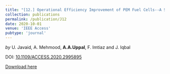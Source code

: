 ```yaml
---
title: "[12.] Operational Efficiency Improvement of PEM Fuel Cells--A Sliding Mode Based Modern Control Approach"
collection: publications
permalink: /publication/J12
date: 2020-10-01
venue: 'IEEE Access'
pubtype: 'journal'
---
```

*by* U. Javaid, A. Mehmood, **A.A.Uppal**, F. Imtiaz and J. Iqbal

DOI: [10.1109/ACCESS.2020.2995895](https://doi.org/10.1109/ACCESS.2020.2995895)

[Download here](https://aauppal.github.io/files/J12.pdf)
